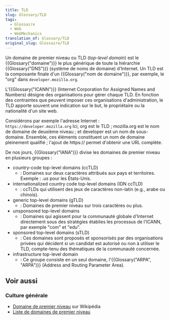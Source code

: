```yaml
---
title: TLD
slug: Glossary/TLD
tags:
  - Glossaire
  - Web
  - WebMechanics
translation_of: Glossary/TLD
original_slug: Glossaire/TLD
---
```


Un domaine de premier niveau ou TLD (_top-level domain_) est le {{Glossary("domaine")}} le plus générique de toute la hiérarchie {{Glossary("DNS")}} (système de noms de domaine) d'Internet. Un TLD est la composante finale d'un {{Glossary("nom de domaine")}}, par exemple, le "org" dans `developer.mozilla.org`.

L'{{Glossary("ICANN")}} (Internet Corporation for Assigned Names and Numbers) désigne des organisations pour gérer chaque TLD. En fonction des contraintes que peuvent imposer ces organisations d'administration, le TLD apporte souvent une indication sur le but, le propriétaire ou la nationalité d'un site web.

Considérons par exemple l'adresse Internet : `https://developer.mozilla.org`
Ici,  org est le TLD ; mozilla.org est le nom de domaine de deuxième niveau ; et developer est un nom de sous-domaine. Ensemble, ces éléments constituent un nom de domaine pleinement qualifié ; l'ajout de https\:// permet d'obtenir une URL complète.

De nos jours, {{Glossary("IANA")}} divise les domaines de premier niveau en plusieurs groupes :

- country-code top-level domains (ccTLD)
  - : Domaines sur deux caractères attribués aux pays et territoires. Exemple : _.us_ pour les États-Unis.
- internationalized country code top-level domains (IDN ccTLD)
  - : ccTLDs qui utilisent des jeux de caractères non-latin (e.g., arabe ou chinois).
- generic top-level domains (gTLD)
  - : Domaines de premier niveau sur trois caractères ou plus.
- unsponsored top-level domains
  - : Domaines qui agissent pour la communauté globale d'Internet directement sous des stratégies établies les processus de l'ICANN, par exemple "com" et "edu".
- sponsored top-level domains (sTLD)
  - : Ces domaines sont proposés et sponsorisés par des organisations privées qui décident si un candidat est autorisé ou non à utiliser le TLD, compte-tenu des thématiques de la communauté concernée.
- infrastructure top-level domain
  - : Ce groupe consiste en un seul domaine, l'{{Glossary("ARPA", "ARPA")}} (Address and Routing Parameter Area).

## Voir aussi

### Culture générale

- [Domaine de premier niveau](https://fr.wikipedia.org/wiki/Domaine_de_premier_niveau) sur Wikipédia
- [Liste de domaines de premier niveau](http://www.iana.org/domains/root/db)
